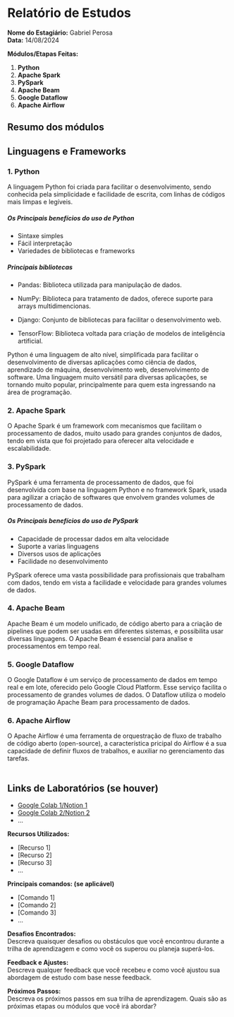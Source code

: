 # Relatório de Estudos

**Nome do Estagiário:** Gabriel Perosa  
**Data:** 14/08/2024

**Módulos/Etapas Feitas:**  
1. **Python**
2. **Apache Spark**
3. **PySpark**
4. **Apache Beam**
5. **Google Dataflow**
6. **Apache Airflow**

## Resumo dos módulos 

<h2>Linguagens e Frameworks</h2>

<h3>1. Python</h3>

A linguagem Python foi criada para facilitar o desenvolvimento, sendo conhecida pela simplicidade e facilidade de escrita, com linhas de códigos mais limpas e legíveis.

<h5>Os Principais benefícios do uso de Python </h5>

- Sintaxe simples
- Fácil interpretação
- Variedades de bibliotecas e frameworks

<h5>Principais bibliotecas</h5>

- Pandas: Biblioteca utilizada para manipulação de 
dados.

- NumPy: Biblioteca para tratamento de dados, oferece suporte para arrays multidimencionas.

- Django: Conjunto de bibliotecas para facilitar o desenvolvimento web.

- TensorFlow: Biblioteca voltada para criação de modelos de inteligência artificial.


Python é uma linguagem de alto nível, simplificada para facilitar o desenvolvimento de diversas aplicações como ciência de dados, aprendizado de máquina, desenvolvimento web, desenvolvimento de software. Uma linguagem muito versátil para diversas aplicações, se tornando muito popular, principalmente para quem esta ingressando na área de programação.<br>

<h3>2. Apache Spark</h3>
O Apache Spark é um framework com mecanismos que facilitam o processamento de dados, muito usado para grandes conjuntos de dados, tendo em vista que foi projetado para oferecer alta velocidade e escalabilidade.

<h3>3. PySpark</h3>
PySpark é uma ferramenta de processamento de dados, que foi desenvolvida com base na linguagem Python e no framework Spark, usada para agilizar a criação de softwares que envolvem grandes volumes de processamento de dados.

<h5>Os Principais benefícios do uso de PySpark </h5>

- Capacidade de processar dados em alta velocidade
- Suporte a varias linguagens
- Diversos usos de aplicações
- Facilidade no desenvolvimento

PySpark oferece uma vasta possibilidade para profissionais que trabalham com dados, tendo em vista a facilidade e velocidade para grandes volumes de dados. <br>

<h3>4. Apache Beam</h3>
Apache Beam é um modelo unificado, de código aberto para a criação de pipelines que podem ser usadas em diferentes sistemas, e possibilita usar diversas linguagens. O Apache Beam é essencial para analise e processamentos em tempo real. <br>

<h3>5. Google Dataflow</h3>
O Google Dataflow é um serviço de processamento de dados em tempo real e em lote, oferecido pelo Google Cloud Platform. Esse serviço facilita o processamento de grandes volumes de dados. O Dataflow utiliza o modelo de programação Apache Beam para processamento de dados.<br>

<h3>6. Apache Airflow</h3>
O Apache Airflow é uma ferramenta de orquestração de fluxo de trabalho de código aberto (open-source), a característica pricipal do Airflow é a sua capacidade de definir fluxos de trabalhos, e auxiliar no gerenciamento das tarefas.<br>





<br>

## Links de Laboratórios (se houver)

- [Google Colab 1/Notion 1](URL_do_Lab_1)
- [Google Colab 2/Notion 2](URL_do_Lab_2)
- ...

**Recursos Utilizados:**  
- [Recurso 1]
- [Recurso 2]
- [Recurso 3]
- ...

**Principais comandos: (se aplicável)**  
- [Comando 1]
- [Comando 2]
- [Comando 3]
- ...

**Desafios Encontrados:**  
Descreva quaisquer desafios ou obstáculos que você encontrou durante a trilha de aprendizagem e como você os superou ou planeja superá-los.

**Feedback e Ajustes:**  
Descreva qualquer feedback que você recebeu e como você ajustou sua abordagem de estudo com base nesse feedback.

**Próximos Passos:**  
Descreva os próximos passos em sua trilha de aprendizagem. Quais são as próximas etapas ou módulos que você irá abordar?
